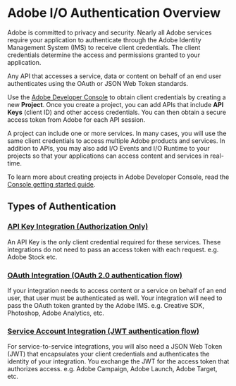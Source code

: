 # Adobe I/O Authentication Overview

Adobe is committed to privacy and security. Nearly all Adobe services require your application to authenticate through the Adobe Identity Management System (IMS) to receive client credentials. The client credentials determine the access and permissions granted to your application.

Any API that accesses a service, data or content on behalf of an end user authenticates using the OAuth or JSON Web Token standards.




Use the [Adobe Developer Console](https://console.adobe.io/) to obtain client credentials by creating a new **Project**. Once you create a project, you can add APIs that include **API Keys** (client ID) and other access credentials. You can then obtain a secure access token from Adobe for each API session.

A project can include one or more services. In many cases, you will use the same client credentials to access multiple Adobe products and services. In addition to APIs, you may also add I/O Events and I/O Runtime to your projects so that your applications can access content and services in real-time.

To learn more about creating projects in Adobe Developer Console, read the [Console getting started guide]().

## Types of Authentication

### [API Key Integration (Authorization Only)](APIKeyIntegration.md)
An API Key is the only client credential required for these services. These integrations do not need to pass an access token with each request.
e.g. Adobe Stock etc.

### [OAuth Integration (OAuth 2.0 authentication flow)](OAuthIntegration.md)
If your integration needs to access content or a service on behalf of an end user, that user must be authenticated as well. Your integration will need to pass the OAuth token granted by the Adobe IMS.
e.g. Creative SDK, Photoshop, Adobe Analytics, etc.

### [Service Account Integration (JWT authentication flow)](ServiceAccountIntegration.md)
For service-to-service integrations, you will also need a JSON Web Token (JWT) that encapsulates your client credentials and authenticates the identity of your integration. You exchange the JWT for the access token that authorizes access.
e.g. Adobe Campaign, Adobe Launch, Adobe Target, etc.
